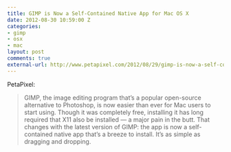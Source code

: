 ```yaml
---
title: GIMP is Now a Self-Contained Native App for Mac OS X
date: 2012-08-30 10:59:00 Z
categories:
- gimp
- osx
- mac
layout: post
comments: true
external-url: http://www.petapixel.com/2012/08/29/gimp-is-now-a-self-contained-native-app-for-mac-os-x/
---
```


PetaPixel:

> GIMP, the image editing program that’s a popular open-source alternative to Photoshop, is now easier than ever for Mac users to start using. Though it was completely free, installing it has long required that X11 also be installed — a major pain in the butt. That changes with the latest version of GIMP: the app is now a self-contained native app that’s a breeze to install. It’s as simple as dragging and dropping.
